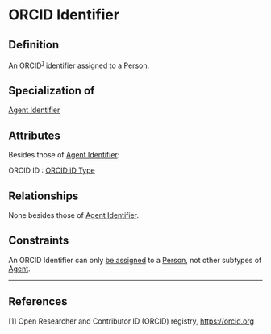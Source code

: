 # ORCID Identifier

## Definition
An ORCID<sup>[1](#fn1)</sup> identifier assigned to a [Person](../entities/Person.md).

## Specialization of
[Agent Identifier](../entities/Agent_Identifier.md)

## Attributes
Besides those of [Agent Identifier](../entities/Agent_Identifier.md):

ORCID ID : [ORCID iD Type](../datatypes/ORCID_iD.md)

## Relationships
None besides those of [Agent Identifier](../entities/Agent_Identifier.md).

## Constraints
An ORCID Identifier can only [be assigned](../entities/Agent_Identifier.md#user-content-rel__is-assigned-to) to a [Person](../entities/Person.md), not other subtypes of [Agent](../entities/Agent.md).

---
## References
<a name="fn1">\[1\]</a> Open Researcher and Contributor ID (ORCID) registry, https://orcid.org 
